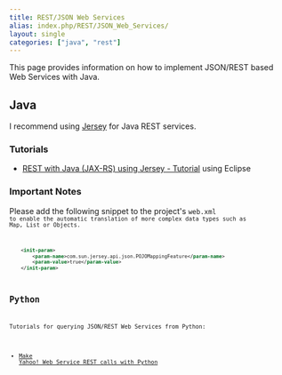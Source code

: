 ```yaml
---
title: REST/JSON Web Services
alias: index.php/REST/JSON_Web_Services/
layout: single
categories: ["java", "rest"]
---
```


This page provides information on how to implement JSON/REST based Web
Services with Java.

Java
----

I recommend using [Jersey](http://jersey.java.net/) for Java REST
services.

### Tutorials

-   [REST with Java (JAX-RS) using Jersey -
    Tutorial](http://www.vogella.com/articles/REST/article.html) using
    Eclipse

### Important Notes

Please add the following snippet to the project's <code>web.xml<code> to
enable the automatic translation of more complex data types such as Map,
List or Objects.

``` xml
    <init-param>
        <param-name>com.sun.jersey.api.json.POJOMappingFeature</param-name>
        <param-value>true</param-value>
    </init-param>   
```

Python
------

Tutorials for querying JSON/REST Web Services from Python:

-   [Make Yahoo! Web Service REST calls with
    Python](http://developer.yahoo.com/python/python-rest.html)

